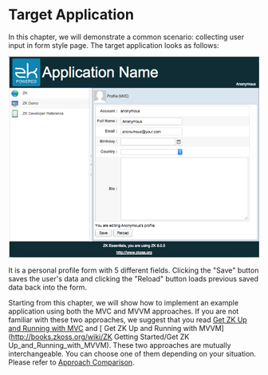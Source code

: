 # Target Application


In this chapter, we will demonstrate a common scenario: collecting user
input in form style page. The target application looks as follows:

![](../images/ze-ch5-app.png )

It is a personal profile form with 5 different fields. Clicking the
"Save" button saves the user's data and clicking the "Reload" button
loads previous saved data back into the form.

Starting from this chapter, we will show how to implement an example
application using both the MVC and MVVM approaches. If you are not
familiar with these two approaches, we suggest that you read [ Get ZK Up
and Running with
MVC](http://books.zkoss.org/wiki/ZK_Getting_Started/Get_ZK_Up_and_Running_with_MVC) and [
Get ZK Up and Running with
MVVM](http://books.zkoss.org/wiki/ZK Getting Started/Get ZK Up_and_Running_with_MVVM).
These two approaches are mutually interchangeable. You can choose one of
them depending on your situation. Please refer to [ Approach
Comparison](http://books.zkoss.org/wiki/ZK_Getting_Started/Get_ZK_Up_and_Running_with_MVVM#Approach_Comparison).

